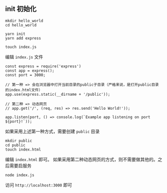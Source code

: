 ## init 初始化

```
mkdir hello_world
cd hello_world

yarn init
yarn add express

touch index.js
```

编辑 ` index.js ` 文件

```
const express = require('express')
const app = express();
const port = 3000;

// 第一种 => 会在浏览器中打开当前目录的public子目录（严格来说，是打开public目录的index.html文件）
app.use(express.static(__dirname + '/public'));

// 第二种 => 动态网页
// app.get('/', (req, res) => res.send('Hello World!'));

app.listen(port, () => console.log(`Example app listening on port ${port}!`));
```

如果采用上述第一种方式，需要创建 ` public ` 目录

```
mkdir public
cd public
touch index.html
```

编辑 ` index.html ` 即可。
如果采用第二种动态网页的方式，则不需要做其他的。之后需要启服务

```
node index.js
```

访问 ` http://localhost:3000 ` 即可
